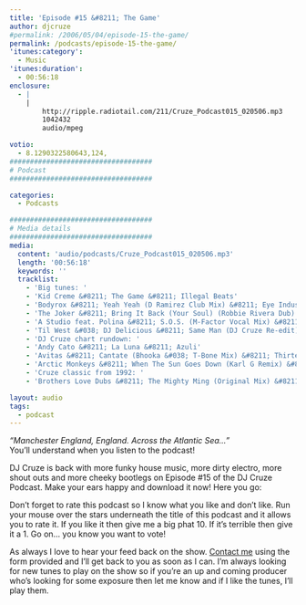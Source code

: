 ```yaml
---
title: 'Episode #15 &#8211; The Game'
author: djcruze
#permalink: /2006/05/04/episode-15-the-game/
permalink: /podcasts/episode-15-the-game/
'itunes:category':
  - Music
'itunes:duration':
  - 00:56:18
enclosure:
  - |
    |
        http://ripple.radiotail.com/211/Cruze_Podcast015_020506.mp3
        1042432
        audio/mpeg

votio:
  - 8.1290322580643,124,
###################################
# Podcast
###################################

categories:
  - Podcasts

###################################
# Media details
###################################
media:
  content: 'audio/podcasts/Cruze_Podcast015_020506.mp3'
  length: '00:56:18'
  keywords: ''
  tracklist:
    - 'Big tunes: '
    - 'Kid Creme &#8211; The Game &#8211; Illegal Beats'
    - 'Bodyrox &#8211; Yeah Yeah (D Ramirez Club Mix) &#8211; Eye Industries'
    - 'The Joker &#8211; Bring It Back (Your Soul) (Robbie Rivera Dub) &#8211; Hit!'
    - 'A Studio feat. Polina &#8211; S.O.S. (M-Factor Vocal Mix) &#8211; Absolution'
    - 'Til West &#038; DJ Delicious &#8211; Same Man (DJ Cruze Re-edit) &#8211; Data'
    - 'DJ Cruze chart rundown: '
    - 'Andy Cato &#8211; La Luna &#8211; Azuli'
    - 'Avitas &#8211; Cantate (Bhooka &#038; T-Bone Mix) &#8211; Thirteen [rec]'
    - 'Arctic Monkeys &#8211; When The Sun Goes Down (Karl G Remix) &#8211; Domino Records'
    - 'Cruze classic from 1992: '
    - 'Brothers Love Dubs &#8211; The Mighty Ming (Original Mix) &#8211; Stress Records'

layout: audio
tags:
  - podcast
---
```


_&#8220;Manchester England, England. Across the Atlantic Sea&#8230;&#8221;_  
You&#8217;ll understand when you listen to the podcast!

DJ Cruze is back with more funky house music, more dirty electro, more shout outs and more cheeky bootlegs on Episode #15 of the DJ Cruze Podcast. Make your ears happy and download it now! Here you go:

Don&#8217;t forget to rate this podcast so I know what you like and don&#8217;t like. Run your mouse over the stars underneath the title of this podcast and it allows you to rate it. If you like it then give me a big phat 10. If it&#8217;s terrible then give it a 1. Go on&#8230; you know you want to vote!

As always I love to hear your feed back on the show. [Contact me][4] using the form provided and I&#8217;ll get back to you as soon as I can. I&#8217;m always looking for new tunes to play on the show so if you&#8217;re an up and coming producer who&#8217;s looking for some exposure then let me know and if I like the tunes, I&#8217;ll play them.

[1]: http://ripple.radiotail.com/211/Cruze_Podcast015_020506.mp3
[2]: http://www.djcruze.co.uk/cms/podcasts/feed/rss2
[3]: http://www.arcticmonkeys.com/
[4]: /contact

